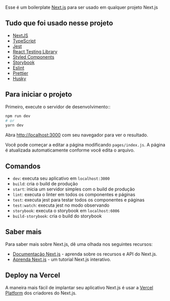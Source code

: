 
Esse é um boilerplate [Next.js](https://nextjs.org/) para ser usado em qualquer projeto Next.js


## Tudo que foi usado nesse projeto

- [NextJS](https://nextjs.org/)
- [TypeScript](https://www.typescriptlang.org/)
- [Jest](https://jestjs.io/)
- [React Testing Library](https://testing-library.com/docs/react-testing-library/intro)
- [Styled Components](https://styled-components.com/)
- [Storybook](https://storybook.js.org/)
- [Eslint](https://eslint.org/)
- [Prettier](https://prettier.io/)
- [Husky](https://github.com/typicode/husky)


## Para iniciar o projeto

Primeiro, execute o servidor de desenvolvimento::

```bash
npm run dev
# or
yarn dev
```

Abra [http://localhost:3000](http://localhost:3000) com seu navegador para ver o resultado.

Você pode começar a editar a página modificando `pages/index.js`. A página é atualizada automaticamente conforme você edita o arquivo.


## Comandos

- `dev`: executa seu aplicativo em `localhost:3000`
- `build`: cria o build de produção
- `start`: inicia um servidor simples com o build de produção
- `lint`: executa o linter em todos os componentes e páginas
- `test`: executa jest para testar todos os componentes e páginas
- `test:watch`: executa jest no modo observando
- `storybook`: executa o storybook em `localhost:6006`
- `build-storybook`: cria o build do storybook


## Saber mais

Para saber mais sobre Next.js, dê uma olhada nos seguintes recursos:

- [Documentação Next.js](https://nextjs.org/docs) - aprenda sobre os recursos e API do Next.js.
- [Aprenda Next.js](https://nextjs.org/learn) - um tutorial Next.js interativo.


## Deploy na Vercel

A maneira mais fácil de implantar seu aplicativo Next.js é usar a [Vercel Platform](https://vercel.com/import?utm_medium=default-template&filter=next.js&utm_source=create-next-app&utm_campaign=create-next-app-readme) dos criadores do Next.js.

